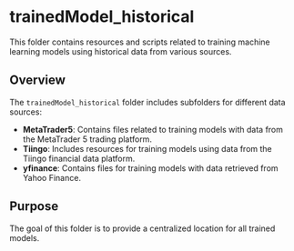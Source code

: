 # trainedModel_historical

This folder contains resources and scripts related to training machine learning models using historical data from various sources.

## Overview

The `trainedModel_historical` folder includes subfolders for different data sources:

- **MetaTrader5**: Contains files related to training models with data from the MetaTrader 5 trading platform.
- **Tiingo**: Includes resources for training models using data from the Tiingo financial data platform.
- **yfinance**: Contains files for training models with data retrieved from Yahoo Finance.

## Purpose

The goal of this folder is to provide a centralized location for  all trained models.


